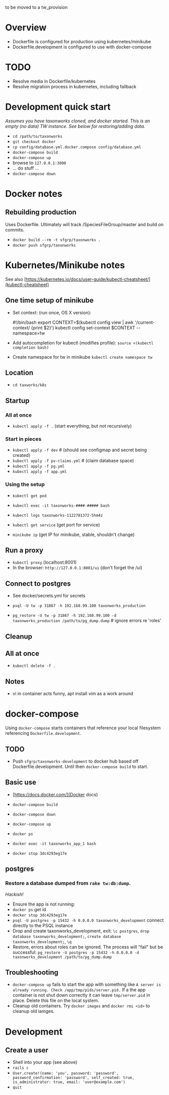 
to be moved to a tw_provision 

# Overview

* Dockerfile is configured for production using kubernetes/minikube
* Dockerfile.development is configured to use with docker-compose 

# TODO

* Resolve media in Dockerfile/kubernetes
* Resolve migration process in kubernetes, including fallback

# Development quick start

_Assumes you have taxonworks cloned, and docker started. This is an empty (no data) TW instance. See below for restoring/adding data._

* `cd /path/to/taxonworks`
* `git checkout docker`
* `cp config/database.yml.docker.compose config/database.yml`
* `docker-compose build`
* `docker-compose up`
* browse to `127.0.0.1:3000`
* ... do stuff ...
* `docker-compose down`

# Docker notes

## Rebuilding production

Uses Dockerfile.  Ultimately will track /SpeciesFileGroup/master and build on commits.

* `docker build --rm -t sfgrp/taxonworks .` 
* `docker push sfgrp/taxonworks`

# Kubernetes/Minikube notes 

See also [https://kubernetes.io/docs/user-guide/kubectl-cheatsheet/](kubectl-cheatsheet)

## One time setup of minikube 

* Set context: (run once, OS X version):

    #!/bin/bash
    export CONTEXT=$(kubectl config view | awk '/current-context/ {print $2}')
    kubectl config set-context $CONTEXT --namespace=tw

* Add autocompletion for kubectl (modifies profile): `source <(kubectl completion bash)` 
* Create namespace for tw in minikube `kubectl create namespace tw`

## Location

* `cd taxworks/k8s`

## Startup

### All at once

* `kubectl apply -f .` (start everything, but not recursively)

### Start in pieces

* `kubectl apply -f dev`             # (should see configmap and secret being created)
* `kubectl apply -f pv-claims.yml`   # (claim database space)
* `kubectl apply -f pg.yml`
* `kubectl apply -f app.yml`

### Using the setup

* `kubectl get pod`
* `kubectl exec -it taxonworks-####-##### bash`
* `kubectl logs taxonworks-1122781372-5hm4z`

* `kubectl get service` (get port for service)
* `minikube ip` (get IP for minikube, stable, shouldn't change)

## Run a proxy 

* `kubectl proxy` (localhost:8001)
* In the browser: `http://127.0.0.1:8001/ui` (don't forget the /ui)

## Connect to postgres

* See docker/secrets.yml for secrets

* `psql -U tw -p 31867 -h 192.168.99.100 taxonworks_production` 
* `pg_restore -U tw -p 31867 -h 192.168.99.100 -d taxonworks_production /path/to/pg_dump.dump` # ignore errors re 'roles'

## Cleanup

## All at once
* `kubectl delete -f .`

## Notes

* vi in container acts funny, apt install vim as a work around

# docker-compose

Using `docker-compose` starts containers that reference your local filesystem referencing `Dockerfile.development`.  

## TODO

* Push `sfgrp/taxonworks-development` to docker hub based off Dockerfile.development.  Until then `docker-compose build` to start.

## Basic use

* [https://docs.docker.com/](Docker docs)

* `docker-compose build`
* `docker-compose down`
* `docker-compose up`
* `docker ps`
* `docker exec -it taxonworks_app_1 bash`
* `docker stop 3dc4293eg17e`  

## postgres

### Restore a database dumped from `rake tw:db:dump`. 

_Hackish!_

* Ensure the app is not running:
* `docker ps` get id
* `docker stop 3dc4293eg17e` 
* `psql -U postgres -p 15432 -h 0.0.0.0 taxonworks_development` connect directly to the PSQL instance
* Drop and create taxonworks_development, exit: `\c postgres`, `drop database taxonworks_development;`, `create database taxonworks_development;`, `\q` 
* Restore, errors about roles can be ignored.  The process will "fail" but be successful: `pg_restore -U postgres -p 15432 -h 0.0.0.0 -d taxonworks_development /path/to/pg_dump.dump` 

## Troubleshooting

* `docker-compose up` fails to start the app with something like `A server is already running. Check /app/tmp/pids/server.pid.` If a the app container is not shut down correctly it can leave `tmp/server.pid` in place.  Delete this file on the local system.
* Cleanup old containers.  Try `docker images` and `docker rmi <id>` to cleanup old iamges. 

# Development

## Create a user

* Shell into your app (see above)
* `rails c`
*  `User.create!(name: 'you', password: 'password', password_confirmation: 'password', self_created: true, is_administrator: true, email: 'user@example.com')`
* `quit`
